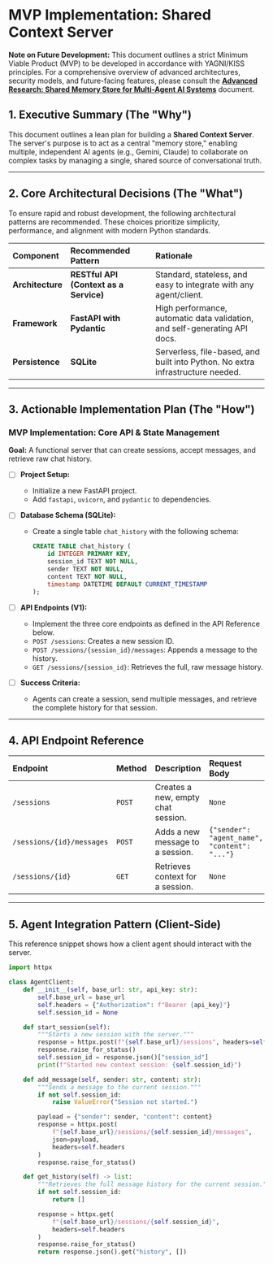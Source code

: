 # MVP Implementation: Shared Context Server

**Note on Future Development:** This document outlines a strict Minimum Viable Product (MVP) to be developed in accordance with YAGNI/KISS principles. For a comprehensive overview of advanced architectures, security models, and future-facing features, please consult the [**Advanced Research: Shared Memory Store for Multi-Agent AI Systems**](./ADVANCED_RESEARCH_SHARED_CONTEXT_SERVER.md) document.

## 1. Executive Summary (The "Why")

This document outlines a lean plan for building a **Shared Context Server**. The server's purpose is to act as a central "memory store," enabling multiple, independent AI agents (e.g., Gemini, Claude) to collaborate on complex tasks by managing a single, shared source of conversational truth.

---

## 2. Core Architectural Decisions (The "What")

To ensure rapid and robust development, the following architectural patterns are recommended. These choices prioritize simplicity, performance, and alignment with modern Python standards.

| Component | Recommended Pattern | Rationale |
| :--- | :--- | :--- |
| **Architecture** | **RESTful API (Context as a Service)** | Standard, stateless, and easy to integrate with any agent/client. |
| **Framework** | **FastAPI with Pydantic** | High performance, automatic data validation, and self-generating API docs. |
| **Persistence** | **SQLite** | Serverless, file-based, and built into Python. No extra infrastructure needed. |

---

## 3. Actionable Implementation Plan (The "How")

### MVP Implementation: Core API & State Management

**Goal:** A functional server that can create sessions, accept messages, and retrieve raw chat history.

- [ ] **Project Setup:**
    - Initialize a new FastAPI project.
    - Add `fastapi`, `uvicorn`, and `pydantic` to dependencies.

- [ ] **Database Schema (SQLite):**
    - Create a single table `chat_history` with the following schema:
      ```sql
      CREATE TABLE chat_history (
          id INTEGER PRIMARY KEY,
          session_id TEXT NOT NULL,
          sender TEXT NOT NULL,
          content TEXT NOT NULL,
          timestamp DATETIME DEFAULT CURRENT_TIMESTAMP
      );
      ```

- [ ] **API Endpoints (V1):**
    - Implement the three core endpoints as defined in the API Reference below.
    - `POST /sessions`: Creates a new session ID.
    - `POST /sessions/{session_id}/messages`: Appends a message to the history.
    - `GET /sessions/{session_id}`: Retrieves the full, raw message history.

- [ ] **Success Criteria:**
    - Agents can create a session, send multiple messages, and retrieve the complete history for that session.

---

## 4. API Endpoint Reference

| Endpoint | Method | Description | Request Body | Response |
| :--- | :--- | :--- | :--- | :--- |
| `/sessions` | `POST` | Creates a new, empty chat session. | `None` | `{"session_id": "unique-id"}` |
| `/sessions/{id}/messages`| `POST` | Adds a new message to a session. | `{"sender": "agent_name", "content": "..."}` | `{"status": "message added"}` |
| `/sessions/{id}` | `GET` | Retrieves context for a session. | `None` | `{"history": [...]}` |

---

## 5. Agent Integration Pattern (Client-Side)

This reference snippet shows how a client agent should interact with the server.

```python
import httpx

class AgentClient:
    def __init__(self, base_url: str, api_key: str):
        self.base_url = base_url
        self.headers = {"Authorization": f"Bearer {api_key}"}
        self.session_id = None

    def start_session(self):
        """Starts a new session with the server."""
        response = httpx.post(f"{self.base_url}/sessions", headers=self.headers)
        response.raise_for_status()
        self.session_id = response.json()["session_id"]
        print(f"Started new context session: {self.session_id}")

    def add_message(self, sender: str, content: str):
        """Sends a message to the current session."""
        if not self.session_id:
            raise ValueError("Session not started.")

        payload = {"sender": sender, "content": content}
        response = httpx.post(
            f"{self.base_url}/sessions/{self.session_id}/messages",
            json=payload,
            headers=self.headers
        )
        response.raise_for_status()

    def get_history(self) -> list:
        """Retrieves the full message history for the current session."""
        if not self.session_id:
            return []

        response = httpx.get(
            f"{self.base_url}/sessions/{self.session_id}",
            headers=self.headers
        )
        response.raise_for_status()
        return response.json().get("history", [])

```
